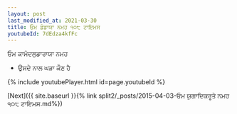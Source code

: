 ```yaml
---
layout: post
last_modified_at: 2021-03-30
title: ਓਮ ਡੰਡਾਯਾ ਨਮਹ ੧੦੮ ਟਾਇਮਸ
youtubeId: 7dEdza4kfFc
---
```

 
 
 ਓਮ ਕਾਮੰਦਲੁਡਾਰਾਯਾ ਨਮਹ  
 
 -  ਉਸਦੇ ਨਾਲ ਘੜਾ ਕੌਣ ਹੈ 
 
  
 
  
 
 
 
 
 
 


{% include youtubePlayer.html id=page.youtubeId %}
 
[Next]({{ site.baseurl }}{% link  split2/_posts/2015-04-03-ਓਮ ਯੁਗਾਦਿਕਰੂਤੇ ਨਮਹ  ੧੦੮ ਟਾਇਮਸ.md%})
 
